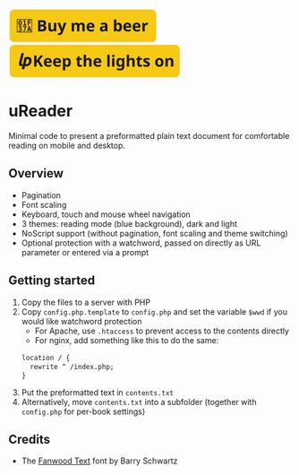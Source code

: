 <a href="https://buymeacoff.ee/ltGuillaume"><img title="Donate using Buy Me a Coffee" src="https://raw.githubusercontent.com/ltGuillaume/Resources/master/buybeer.svg"></a> <a href="https://liberapay.com/ltGuillaume/donate"><img title="Donate using Liberapay" src="https://raw.githubusercontent.com/ltGuillaume/Resources/master/liberapay.svg"></a>

# uReader
Minimal code to present a preformatted plain text document for comfortable reading on mobile and desktop.

## Overview
- Pagination
- Font scaling
- Keyboard, touch and mouse wheel navigation
- 3 themes: reading mode (blue background), dark and light
- NoScript support (without pagination, font scaling and theme switching)
- Optional protection with a watchword, passed on directly as URL parameter or entered via a prompt

## Getting started
1. Copy the files to a server with PHP
1. Copy `config.php.template` to `config.php` and set the variable `$wwd` if you would like watchword protection
	- For Apache, use `.htaccess` to prevent access to the contents directly
	- For nginx, add something like this to do the same:
	```
    location / {
      rewrite ^ /index.php;
    }
	```
1. Put the preformatted text in `contents.txt`
1. Alternatively, move `contents.txt` into a subfolder (together with `config.php` for per-book settings)

## Credits
* The [Fanwood Text](https://www.theleagueofmoveabletype.com/fanwood) font by Barry Schwartz